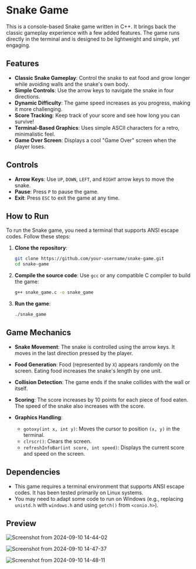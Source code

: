 # Snake Game

This is a console-based Snake game written in C++. It brings back the classic gameplay experience with a few added features. The game runs directly in the terminal and is designed to be lightweight and simple, yet engaging.

## Features

- **Classic Snake Gameplay**: Control the snake to eat food and grow longer while avoiding walls and the snake's own body.
- **Simple Controls**: Use the arrow keys to navigate the snake in four directions.
- **Dynamic Difficulty**: The game speed increases as you progress, making it more challenging.
- **Score Tracking**: Keep track of your score and see how long you can survive!
- **Terminal-Based Graphics**: Uses simple ASCII characters for a retro, minimalistic feel.
- **Game Over Screen**: Displays a cool "Game Over" screen when the player loses.

## Controls

- **Arrow Keys**: Use `UP`, `DOWN`, `LEFT`, and `RIGHT` arrow keys to move the snake.
- **Pause**: Press `P` to pause the game.
- **Exit**: Press `ESC` to exit the game at any time.

## How to Run

To run the Snake game, you need a terminal that supports ANSI escape codes. Follow these steps:

1. **Clone the repository**:
   ```bash
   git clone https://github.com/your-username/snake-game.git
   cd snake-game
   ```

2. **Compile the source code**:
   Use `gcc` or any compatible C compiler to build the game:
   ```bash
   g++ snake_game.c -o snake_game
   ```

3. **Run the game**:
   ```bash
   ./snake_game
   ```

## Game Mechanics

- **Snake Movement**: The snake is controlled using the arrow keys. It moves in the last direction pressed by the player.
- **Food Generation**: Food (represented by `X`) appears randomly on the screen. Eating food increases the snake's length by one unit.
- **Collision Detection**: The game ends if the snake collides with the wall or itself.
- **Scoring**: The score increases by 10 points for each piece of food eaten. The speed of the snake also increases with the score.

- **Graphics Handling**:
  - `gotoxy(int x, int y)`: Moves the cursor to position `(x, y)` in the terminal.
  - `clrscr()`: Clears the screen.
  - `refreshInfoBar(int score, int speed)`: Displays the current score and speed on the screen.

## Dependencies

- This game requires a terminal environment that supports ANSI escape codes. It has been tested primarily on Linux systems.
- You may need to adapt some code to run on Windows (e.g., replacing `unistd.h` with `windows.h` and using `getch()` from `<conio.h>`).

## Preview

![Screenshot from 2024-09-10 14-44-02](https://github.com/user-attachments/assets/44db03df-4cb7-4657-9d27-b0066c886996)

![Screenshot from 2024-09-10 14-47-37](https://github.com/user-attachments/assets/68b1a46a-8744-42ce-82d4-80e11dd74777)

![Screenshot from 2024-09-10 14-48-11](https://github.com/user-attachments/assets/4af81257-ab26-4ced-a8c7-292692559603)

